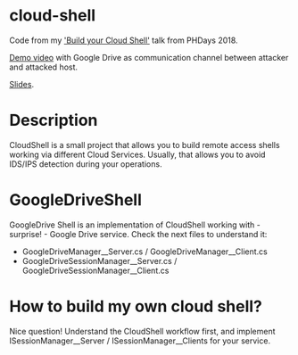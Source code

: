 # cloud-shell
Code from my ['Build your Cloud Shell'](https://www.phdays.com/en/program/reports/build-your-own-cloud-shell/) talk from PHDays 2018.

[Demo video](https://www.youtube.com/watch?v=POrizEypceA&feature=youtu.be) with Google Drive as communication channel between attacker and attacked host.

[Slides](https://www.slideshare.net/GermanNamestnikov/build-your-own-cloudshell).

# Description
CloudShell is a small project that allows you to build remote access shells working via different Cloud Services. Usually, that allows you to avoid IDS/IPS detection during your operations.

# GoogleDriveShell
GoogleDrive Shell is an implementation of CloudShell working with - surprise! - Google Drive service. 
Check the next files to understand it:
* GoogleDriveManager__Server.cs / GoogleDriveManager__Client.cs
* GoogleDriveSessionManager__Server.cs / GoogleDriveSessionManager__Client.cs

# How to build my own cloud shell?
Nice question! Understand the CloudShell workflow first, and implement ISessionManager__Server / ISessionManager__Clients for your service.
